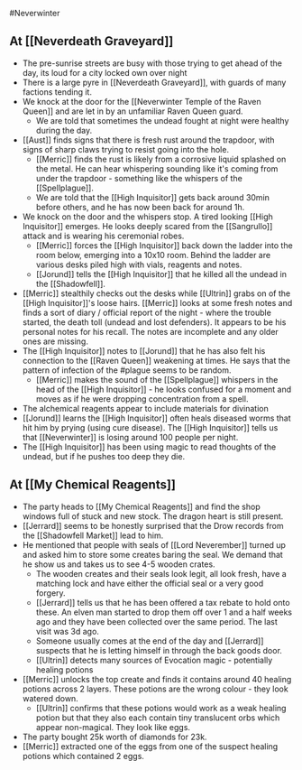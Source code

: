#Neverwinter 
## At [[Neverdeath Graveyard]]
- The pre-sunrise streets are busy with those trying to get ahead of the day, its loud for a city locked own over night
- There is a large pyre in [[Neverdeath Graveyard]], with guards of many factions tending it.
- We knock at the door for the [[Neverwinter Temple of the Raven Queen]] and are let in by an unfamiliar Raven Queen guard.
	- We are told that sometimes the undead fought at night were healthy during the day. 
- [[Aust]] finds signs that there is fresh rust around the trapdoor, with signs of sharp claws trying to resist going into the hole.
	- [[Merric]] finds the rust is likely from a corrosive liquid splashed on the metal. He can hear whispering sounding like it's coming from under the trapdoor - something like the whispers of the [[Spellplague]].
	- We are told that the [[High Inquisitor]] gets back around 30min before others, and he has now been back for around 1h.
- We knock on the door and the whispers stop. A tired looking [[High Inquisitor]] emerges. He looks deeply scared from the [[Sangrullo]] attack and is wearing his ceremonial robes.
	- [[Merric]] forces the [[High Inquisitor]] back down the ladder into the room below, emerging into a 10x10 room.  Behind the ladder are various desks piled high with vials, reagents and notes.
	- [[Jorund]] tells the [[High Inquisitor]] that he killed all the undead in the [[Shadowfell]].
- [[Merric]] stealthily checks out the desks while [[Ultrin]] grabs on of the [[High Inquisitor]]'s loose hairs. [[Merric]] looks at some fresh notes and finds a sort of diary / official report of the night - where the trouble started, the death toll (undead and lost defenders). It appears to be his personal notes for his recall. The notes are incomplete and any older ones are missing.
- The [[High Inquisitor]] notes to [[Jorund]] that he has also felt his connection to the [[Raven Queen]] weakening at times. He says that the pattern of infection of the #plague  seems to be random.
	- [[Merric]] makes the sound of the [[Spellplague]] whispers in the head of the [[High Inquisitor]] - he looks confused for a moment and moves as if he were dropping concentration from a spell.
- The alchemical reagents appear to include materials for divination
- [[Jorund]] learns the [[High Inquisitor]] often heals diseased worms that hit him by prying (using cure disease). The [[High Inquisitor]] tells us that [[Neverwinter]] is losing around 100 people per night.
- The [[High Inquisitor]] has been using magic to read thoughts of the undead, but if he pushes too deep they die.

## At [[My Chemical Reagents]]
- The party heads to [[My Chemical Reagents]] and find the shop windows full of stuck and new stock. The dragon heart is still present.
- [[Jerrard]] seems to be honestly surprised that the Drow records from the [[Shadowfell Market]] lead to him.
- He mentioned that people with seals of [[Lord Neverember]] turned up and asked him to store some creates baring the seal. We demand that he show us and takes us to see 4-5 wooden crates.
	- The wooden creates and their seals look legit, all look fresh, have a matching lock and have either the official seal or a very good forgery.
	- [[Jerrard]] tells us that he has been offered a tax rebate to hold onto these. An elven man started to drop them off over 1 and a half weeks ago and they have been collected over the same period. The last visit was 3d ago. 
	- Someone usually comes at the end of the day and [[Jerrard]] suspects that he is letting himself in through the back goods door.
	- [[Ultrin]] detects many sources of Evocation magic - potentially healing potions
- [[Merric]] unlocks the top create and finds it contains around 40 healing potions across 2 layers. These potions are the wrong colour - they look watered down.
	- [[Ultrin]] confirms that these potions would work as a weak healing potion but that they also each contain tiny translucent orbs which appear non-magical. They look like eggs.
- The party bought 25k worth of diamonds for 23k.
- [[Merric]] extracted one of the eggs from one of the suspect healing potions which contained 2 eggs.

